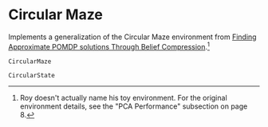 # Circular Maze

Implements a generalization of the Circular Maze environment from [Finding Approximate POMDP solutions Through Belief Compression](https://arxiv.org/abs/1107.0053).[^1]

[^1]: Roy doesn't actually name his toy environment. For the original environment details, see the "PCA Performance" subsection on page 8.

```@docs 
CircularMaze
```

```@docs 
CircularState
```